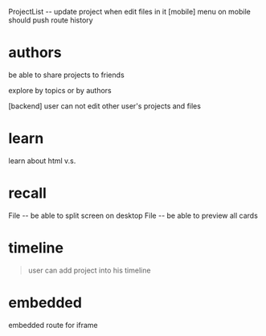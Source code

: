 ProjectList -- update project when edit files in it
[mobile] menu on mobile should push route history

# authors

be able to share projects to friends

explore by topics or by authors

[backend] user can not edit other user's projects and files

# learn

learn about html <span> v.s. <div>

# recall

File -- be able to split screen on desktop
File -- be able to preview all cards

# timeline

> user can add project into his timeline

# embedded

embedded route for iframe
